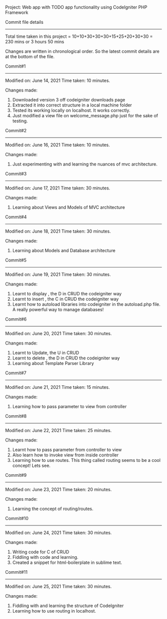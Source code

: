 Project: Web app with TODO app functionality using CodeIgniter PHP Framework

Commit file details
********************

Total time taken in this project = 10+10+30+30+30+15+25+20+30+30 = 230 mins or 3 hours 50 mins

Changes are written in chronological order. So the latest commit details are at the bottom of the file.

Commit#1
*********

Modified on: June 14, 2021
Time taken: 10 minutes.

Changes made:

1. Downloaded version 3 off codeigniter downloads page
2. Extracted it into correct structure in a local machine folder
3. Tested its working locally on localhost. It works correctly.
4. Just modified a view file on welcome_message.php just for the sake of testing.


Commit#2
*********

Modified on: June 16, 2021
Time taken: 10 minutes.

Changes made:

1. Just experimenting with and learning the nuances of mvc architecture.


Commit#3
**********


Modified on: June 17, 2021
Time taken: 30 minutes.

Changes made:

1. Learning about Views and Models of MVC architecture


Commit#4
**********


Modified on: June 18, 2021
Time taken: 30 minutes.

Changes made:

1. Learning about Models and Database architecture

Commit#5
**********


Modified on: June 19, 2021
Time taken: 30 minutes.

Changes made:

1. Learnt to display , the D in CRUD the codeigniter way
2. Learnt to insert , the C in CRUD the codeigniter way
3. Learnt how to autoload libraries into codeigniter in the autoload.php file. A really powerful way to manage databases!


Commit#6
**********


Modified on: June 20, 2021
Time taken: 30 minutes.

Changes made:

1. Learnt to Update, the U in CRUD
2. Learnt to delete , the D in CRUD the codeigniter way
3. Learning about Template Parser Library 



Commit#7
**********


Modified on: June 21, 2021
Time taken: 15 minutes.

Changes made:

1. Learning how to pass parameter to view from controller


Commit#8
**********


Modified on: June 22, 2021
Time taken: 25 minutes.

Changes made:

1. Learnt how to pass parameter from controller to view
2. Also learn how to invoke view from inside controller
3. Learning how to use routes. This thing called routing seems to be a cool concept! Lets see.


Commit#9
**********


Modified on: June 23, 2021
Time taken: 20 minutes.

Changes made:

1. Learning the concept of routing/routes.


Commit#10
**********


Modified on: June 24, 2021
Time taken: 30 minutes.

Changes made:

1. Writing code for C of CRUD
2. Fiddling with code and learning.
3. Created a snippet for html-boilerplate in sublime text.


Commit#11
**********


Modified on: June 25, 2021
Time taken: 30 minutes.

Changes made:

1. Fiddling with and learning the structure of CodeIgniter
2. Learning how to use routing in localhost.









